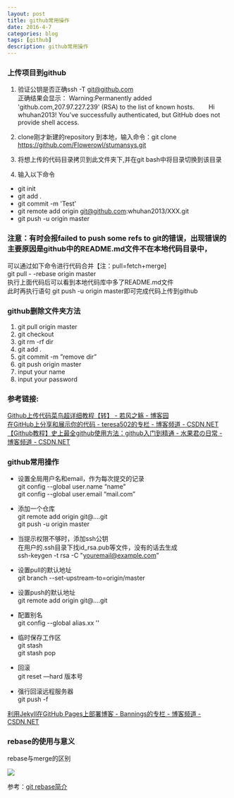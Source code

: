 ```yaml
---
layout: post
title: github常用操作
date: 2016-4-7
categories: blog
tags: [github]
description: github常用操作
---
```


### 上传项目到github   

 1. 验证公钥是否正确ssh -T git@github.com   
 正确结果会显示：
 Warning:Permanently added 'github.com,207.97.227.239' (RSA) to the list of known hosts.
　　Hi whuhan2013! You've successfully authenticated, but GitHub does not provide shell access.    

2. clone刚才新建的repository 到本地，输入命令：git clone https://github.com/Flowerowl/stumansys.git  

3. 将想上传的代码目录拷贝到此文件夹下,并在git bash中将目录切换到该目录     
4. 输入以下命令   
- git init    
- git add .     
- git commit -m 'Test'     
- git remote add origin git@github.com:whuhan2013/XXX.git  
- git push -u origin master   

### 注意：有时会报failed to push some refs to git的错误，出现错误的主要原因是github中的README.md文件不在本地代码目录中，   
可以通过如下命令进行代码合并【注：pull=fetch+merge]     
git pull - -rebase origin master   
执行上面代码后可以看到本地代码库中多了README.md文件  
此时再执行语句 git push -u origin master即可完成代码上传到github    

### github删除文件夹方法

1. git pull origin master  
2. git checkout 
3. git rm -rf dir   
4. git add .   
5. git commit -m ”remove dir”     
6. git push origin master   
7. input your name    
8. input your password    

### 参考链接:    
[Github上传代码菜鸟超详细教程【转】 - 若风之觞 - 博客园](http://www.cnblogs.com/ruofengzhishang/p/3842587.html)    
[在GitHub上分享和展示你的代码 - teresa502的专栏 - 博客频道 - CSDN.NET](http://blog.csdn.net/teresa502/article/details/7620127)       
[【Github教程】史上最全github使用方法：github入门到精通 - 水果君の日常 - 博客频道 - CSDN.NET](http://blog.csdn.net/hcbbt/article/details/11651229/)  


### github常用操作 


- 设置全局用户名和email，作为每次提交的记录    
git config --global user.name “name"      
git config --global user.email “mail.com”      
  

- 添加一个仓库  
git remote add origin git@….git  
git push -u origin master  
  
- 当提示权限不够时，添加ssh公钥  
在用户的.ssh目录下找id_rsa.pub等文件，没有的话去生成  
ssh-keygen -t rsa -C "youremail@example.com”  
  
- 设置pull的默认地址  
git branch --set-upstream-to=origin/master  

- 设置push的默认地址  
git remote add origin git@….git  
  
- 配置别名  
git config --global alias.xx ''  
  
- 临时保存工作区  
git stash  
git stash pop  
  
- 回滚  
git reset —hard 版本号  
  
- 强行回滚远程服务器  
git push -f  


[利用Jekyll在GitHub Pages上部署博客 - Bannings的专栏 - 博客频道 - CSDN.NET](http://blog.csdn.net/zhangao0086/article/details/37922607)  

### rebase的使用与意义   

rebase与merge的区别

![](http://static.oschina.net/uploads/img/201511/09165236_lus8.jpg)

参考：[git rebase简介](https://my.oschina.net/china008/blog/528130)


 













